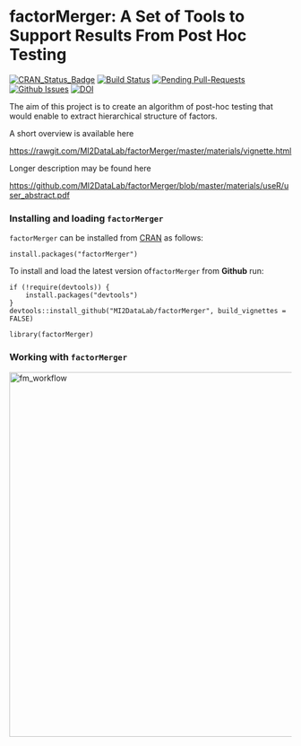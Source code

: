 # factorMerger: A Set of Tools to Support Results From Post Hoc Testing

[![CRAN_Status_Badge](http://www.r-pkg.org/badges/version/factorMerger)](https://cran.r-project.org/package=factorMerger)
[![Build Status](https://travis-ci.org/MI2DataLab/factorMerger.svg?branch=master)](https://travis-ci.org/MI2DataLab/factorMerger)
[![Pending Pull-Requests](http://githubbadges.herokuapp.com/MI2DataLab/factorMerger/pulls.svg)](https://github.com/geneticsMiNIng/factorMerger/pulls)
[![Github Issues](http://githubbadges.herokuapp.com/MI2DataLab/factorMerger/issues.svg)](https://github.com/MI2DataLab/factorMerger/issues)
[![DOI](https://zenodo.org/badge/70429809.svg)](https://zenodo.org/badge/latestdoi/70429809)

The aim of this project is to create an algorithm of post-hoc testing that would enable to extract hierarchical structure of factors.

A short overview is available here

https://rawgit.com/MI2DataLab/factorMerger/master/materials/vignette.html

Longer description may be found here

https://github.com/MI2DataLab/factorMerger/blob/master/materials/useR/user_abstract.pdf


### Installing and loading `factorMerger`

`factorMerger` can be installed from [CRAN](https://cran.r-project.org/package=factorMerger) as follows:

```{r}
install.packages("factorMerger")
```

To install and load the latest version of`factorMerger` from **Github** run:

```{r}
if (!require(devtools)) {
    install.packages("devtools")
}
devtools::install_github("MI2DataLab/factorMerger", build_vignettes = FALSE)

library(factorMerger)
```

### Working with `factorMerger`

<img src="https://github.com/MI2DataLab/factorMerger/blob/master/README_workflow.png" alt="fm_workflow" width = '650'/>
